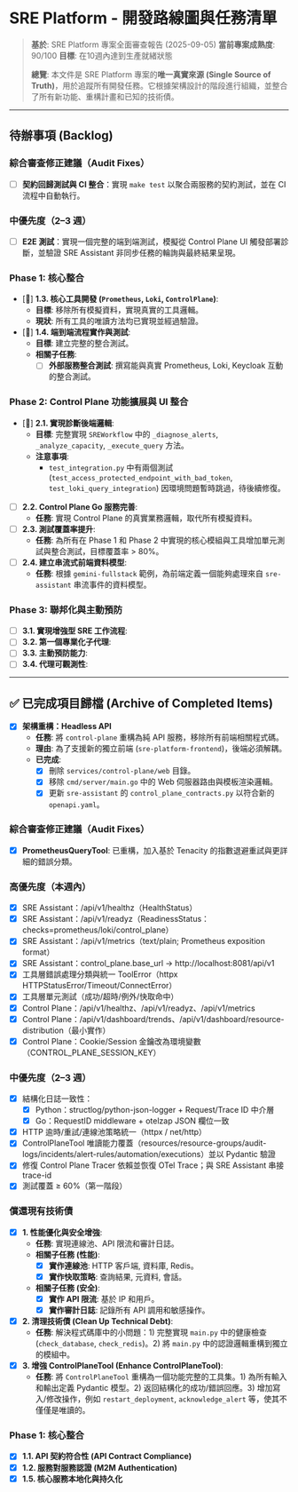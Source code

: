 # SRE Platform - 開發路線圖與任務清單

> **基於**: SRE Platform 專案全面審查報告 (2025-09-05)
> **當前專案成熟度**: 90/100
> **目標**: 在10週內達到生產就緒狀態
>
> **總覽**: 本文件是 SRE Platform 專案的**唯一真實來源 (Single Source of Truth)**，用於追蹤所有開發任務。它根據架構設計的階段進行組織，並整合了所有新功能、重構計畫和已知的技術債。

---

## 待辦事項 (Backlog)

### 綜合審查修正建議（Audit Fixes）
- [ ] **契約回歸測試與 CI 整合**：實現 `make test` 以聚合兩服務的契約測試，並在 CI 流程中自動執行。

### 中優先度（2–3 週）
- [ ] **E2E 測試**：實現一個完整的端到端測試，模擬從 Control Plane UI 觸發部署診斷，並驗證 SRE Assistant 非同步任務的輪詢與最終結果呈現。

### Phase 1: 核心整合
- [🚧] **1.3. 核心工具開發 (`Prometheus`, `Loki`, `ControlPlane`)**:
    - **目標**: 移除所有模擬資料，實現真實的工具邏輯。
    - **現狀**: 所有工具的唯讀方法均已實現並經過驗證。
- [🚧] **1.4. 端到端流程實作與測試**:
    - **目標**: 建立完整的整合測試。
    - **相關子任務**:
        - [ ] **外部服務整合測試**: 撰寫能與真實 Prometheus, Loki, Keycloak 互動的整合測試。

### Phase 2: Control Plane 功能擴展與 UI 整合
- [🚧] **2.1. 實現診斷後端邏輯**:
    - **目標**: 完整實現 `SREWorkflow` 中的 `_diagnose_alerts`, `_analyze_capacity`, `_execute_query` 方法。
    - **注意事項**:
        - `test_integration.py` 中有兩個測試 (`test_access_protected_endpoint_with_bad_token`, `test_loki_query_integration`) 因環境問題暫時跳過，待後續修復。
- [ ] **2.2. Control Plane Go 服務完善**:
    - **任務**: 實現 Control Plane 的真實業務邏輯，取代所有模擬資料。
- [ ] **2.3. 測試覆蓋率提升**:
    - **任務**: 為所有在 Phase 1 和 Phase 2 中實現的核心模組與工具增加單元測試與整合測試，目標覆蓋率 > 80%。
- [ ] **2.4. 建立串流式前端資料模型**:
    - **任務**: 根據 `gemini-fullstack` 範例，為前端定義一個能夠處理來自 `sre-assistant` 串流事件的資料模型。

### Phase 3: 聯邦化與主動預防
- [ ] **3.1. 實現增強型 SRE 工作流程**:
- [ ] **3.2. 第一個專業化子代理**:
- [ ] **3.3. 主動預防能力**:
- [ ] **3.4. 代理可觀測性**:

---

## ✅ 已完成項目歸檔 (Archive of Completed Items)
- [x] **架構重構：Headless API**
    - **任務**: 將 `control-plane` 重構為純 API 服務，移除所有前端相關程式碼。
    - **理由**: 為了支援新的獨立前端 (`sre-platform-frontend`)，後端必須解耦。
    - **已完成**:
        - [x] 刪除 `services/control-plane/web` 目錄。
        - [x] 移除 `cmd/server/main.go` 中的 Web 伺服器路由與模板渲染邏輯。
        - [x] 更新 `sre-assistant` 的 `control_plane_contracts.py` 以符合新的 `openapi.yaml`。

### 綜合審查修正建議（Audit Fixes）
- [x] **PrometheusQueryTool**: 已重構，加入基於 Tenacity 的指數退避重試與更詳細的錯誤分類。

### 高優先度（本週內）
- [x] SRE Assistant：/api/v1/healthz（HealthStatus）
- [x] SRE Assistant：/api/v1/readyz（ReadinessStatus：checks=prometheus/loki/control_plane）
- [x] SRE Assistant：/api/v1/metrics（text/plain; Prometheus exposition format）
- [x] SRE Assistant：control_plane.base_url → http://localhost:8081/api/v1
- [x] 工具層錯誤處理分類與統一 ToolError（httpx HTTPStatusError/Timeout/ConnectError）
- [x] 工具層單元測試（成功/超時/例外/快取命中）
- [x] Control Plane：/api/v1/healthz、/api/v1/readyz、/api/v1/metrics
- [x] Control Plane：/api/v1/dashboard/trends、/api/v1/dashboard/resource-distribution（最小實作）
- [x] Control Plane：Cookie/Session 金鑰改為環境變數（CONTROL_PLANE_SESSION_KEY）

### 中優先度（2–3 週）
- [x] 結構化日誌一致性：
  - [x] Python：structlog/python-json-logger + Request/Trace ID 中介層
  - [x] Go：RequestID middleware + otelzap JSON 欄位一致
- [x] HTTP 逾時/重試/連線池策略統一（httpx / net/http）
- [x] ControlPlaneTool 唯讀能力覆蓋（resources/resource-groups/audit-logs/incidents/alert-rules/automation/executions）並以 Pydantic 驗證
- [x] 修復 Control Plane Tracer 依賴並恢復 OTel Trace；與 SRE Assistant 串接 trace-id
- [x] 測試覆蓋 ≥ 60%（第一階段）

### 償還現有技術債
- [x] **1. 性能優化與安全增強**:
    - **任務**: 實現連線池、API 限流和審計日誌。
    - **相關子任務 (性能)**:
        - [x] **實作連線池**: HTTP 客戶端, 資料庫, Redis。
        - [x] **實作快取策略**: 查詢結果, 元資料, 會話。
    - **相關子任務 (安全)**:
        - [x] **實作 API 限流**: 基於 IP 和用戶。
        - [x] **實作審計日誌**: 記錄所有 API 調用和敏感操作。
- [x] **2. 清理技術債 (Clean Up Technical Debt)**:
    - **任務**: 解決程式碼庫中的小問題：1) 完整實現 `main.py` 中的健康檢查 (`check_database`, `check_redis`)。2) 將 `main.py` 中的認證邏輯重構到獨立的模組中。
- [x] **3. 增強 ControlPlaneTool (Enhance ControlPlaneTool)**:
    - **任務**: 將 `ControlPlaneTool` 重構為一個功能完整的工具集。1) 為所有輸入和輸出定義 Pydantic 模型。2) 返回結構化的成功/錯誤回應。3) 增加寫入/修改操作，例如 `restart_deployment`, `acknowledge_alert` 等，使其不僅僅是唯讀的。

### Phase 1: 核心整合
- [x] **1.1. API 契約符合性 (API Contract Compliance)**
- [x] **1.2. 服務對服務認證 (M2M Authentication)**
- [x] **1.5. 核心服務本地化與持久化**
